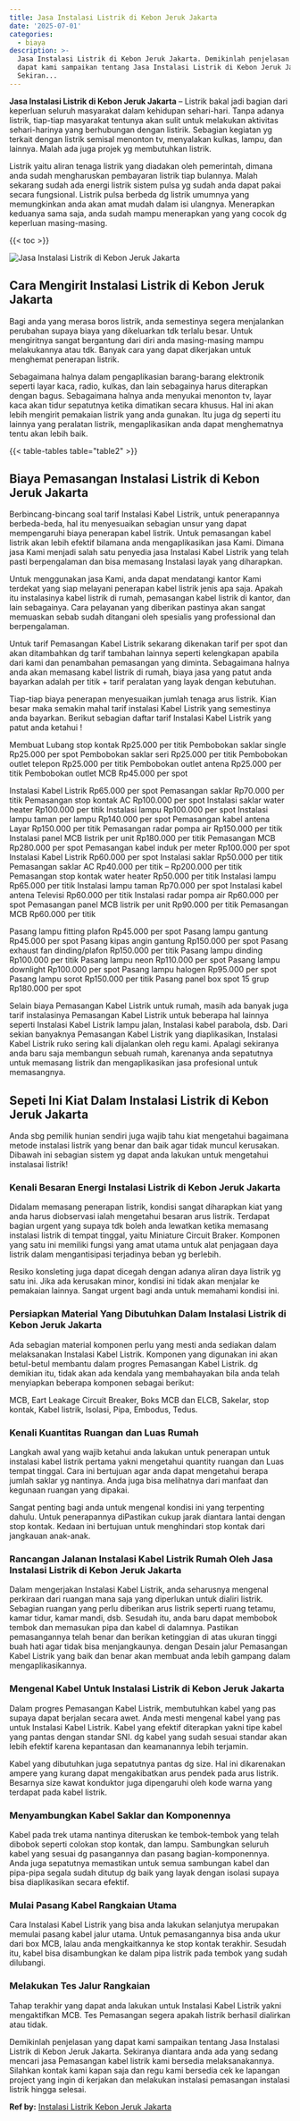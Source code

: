 ```yaml
---
title: Jasa Instalasi Listrik di Kebon Jeruk Jakarta
date: '2025-07-01'
categories:
  - biaya
description: >-
  Jasa Instalasi Listrik di Kebon Jeruk Jakarta. Demikinlah penjelasan yang
  dapat kami sampaikan tentang Jasa Instalasi Listrik di Kebon Jeruk Jakarta.
  Sekiran...
---
```


**Jasa Instalasi Listrik di Kebon Jeruk Jakarta** – Listrik bakal jadi bagian dari keperluan seluruh masyarakat dalam kehidupan sehari-hari. Tanpa adanya listrik, tiap-tiap masyarakat tentunya akan sulit untuk melakukan aktivitas sehari-harinya yang berhubungan dengan listirik. Sebagian kegiatan yg terkait dengan listrik semisal menonton tv, menyalakan kulkas, lampu, dan lainnya. Malah ada juga projek yg membutuhkan listrik.

Listrik yaitu aliran tenaga listrik yang diadakan oleh pemerintah, dimana anda sudah mengharuskan pembayaran listrik tiap bulannya. Malah sekarang sudah ada energi listrik sistem pulsa yg sudah anda dapat pakai secara fungsional. Listrik pulsa berbeda dg listrik umumnya yang memungkinkan anda akan amat mudah dalam isi ulangnya. Menerapkan keduanya sama saja, anda sudah mampu menerapkan yang yang cocok dg keperluan masing-masing.

{{< toc >}}

![Jasa Instalasi Listrik di Kebon Jeruk Jakarta](/images/instalasi-listrik-murah11.png)

## Cara Mengirit Instalasi Listrik di Kebon Jeruk Jakarta

Bagi anda yang merasa boros listrik, anda semestinya segera menjalankan perubahan supaya biaya yang dikeluarkan tdk terlalu besar. Untuk mengiritnya sangat bergantung dari diri anda masing-masing mampu melakukannya atau tdk. Banyak cara yang dapat dikerjakan untuk menghemat penerapan listrik.

Sebagaimana halnya dalam pengaplikasian barang-barang elektronik seperti layar kaca, radio, kulkas, dan lain sebagainya harus diterapkan dengan bagus. Sebagaimana halnya anda menyukai menonton tv, layar kaca akan tidur sepatutnya ketika dimatikan secara khusus. Hal ini akan lebih mengirit pemakaian listrik yang anda gunakan. Itu juga dg seperti itu lainnya yang peralatan listrik, mengaplikasikan anda dapat menghematnya tentu akan lebih baik.

{{< table-tables table="table2" >}}

## Biaya Pemasangan Instalasi Listrik di Kebon Jeruk Jakarta

Berbincang-bincang soal tarif Instalasi Kabel Listrik, untuk penerapannya berbeda-beda, hal itu menyesuaikan sebagian unsur yang dapat mempengaruhi biaya penerapan kabel listrik. Untuk pemasangan kabel listrik akan lebih efektif bilamana anda mengaplikasikan jasa Kami. Dimana jasa Kami menjadi salah satu penyedia jasa Instalasi Kabel Listrik yang telah pasti berpengalaman dan bisa memasang Instalasi layak yang diharapkan.

Untuk menggunakan jasa Kami, anda dapat mendatangi kantor Kami terdekat yang siap melayani penerapan kabel listrik jenis apa saja. Apakah itu instalasinya kabel listrik di rumah, pemasangan kabel listrik di kantor, dan lain sebagainya. Cara pelayanan yang diberikan pastinya akan sangat memuaskan sebab sudah ditangani oleh spesialis yang professional dan berpengalaman.

Untuk tarif Pemasangan Kabel Listrik sekarang dikenakan tarif per spot dan akan ditambahkan dg tarif tambahan lainnya seperti kelengkapan apabila dari kami dan penambahan pemasangan yang diminta. Sebagaimana halnya anda akan memasang kabel listrik di rumah, biaya jasa yang patut anda bayarkan adalah per titik + tarif peralatan yang layak dengan kebutuhan.

Tiap-tiap biaya penerapan menyesuaikan jumlah tenaga arus listrik. Kian besar maka semakin mahal tarif instalasi Kabel Listrik yang semestinya anda bayarkan. Berikut sebagian daftar tarif Instalasi Kabel Listrik yang patut anda ketahui !

Membuat Lubang stop kontak Rp25.000 per titik Pembobokan saklar single Rp25.000 per spot Pembobokan saklar seri Rp25.000 per titik Pembobokan outlet telepon Rp25.000 per titik Pembobokan outlet antena Rp25.000 per titik Pembobokan outlet MCB Rp45.000 per spot

Instalasi Kabel Listrik Rp65.000 per spot Pemasangan saklar Rp70.000 per titik Pemasangan stop kontak AC Rp100.000 per spot Instalasi saklar water heater Rp100.000 per titik Instalasi lampu Rp100.000 per spot Instalasi lampu taman per lampu Rp140.000 per spot Pemasangan kabel antena Layar Rp150.000 per titik Pemasangan radar pompa air Rp150.000 per titik Instalasi panel MCB listrik per unit Rp180.000 per titik Pemasangan MCB Rp280.000 per spot Pemasangan kabel induk per meter Rp100.000 per spot Instalasi Kabel Listrik Rp60.000 per spot Instalasi saklar Rp50.000 per titik Pemasangan saklar AC Rp40.000 per titik – Rp200.000 per titik Pemasangan stop kontak water heater Rp50.000 per titik Instalasi lampu Rp65.000 per titik Instalasi lampu taman Rp70.000 per spot Instalasi kabel antena Televisi Rp60.000 per titik Instalasi radar pompa air Rp60.000 per spot Pemasangan panel MCB listrik per unit Rp90.000 per titik Pemasangan MCB Rp60.000 per titik

Pasang lampu fitting plafon Rp45.000 per spot Pasang lampu gantung Rp45.000 per spot Pasang kipas angin gantung Rp150.000 per spot Pasang exhaust fan dinding/plafon Rp150.000 per titik Pasang lampu dinding Rp100.000 per titik Pasang lampu neon Rp110.000 per spot Pasang lampu downlight Rp100.000 per spot Pasang lampu halogen Rp95.000 per spot Pasang lampu sorot Rp150.000 per titik Pasang panel box spot 15 grup Rp180.000 per spot

Selain biaya Pemasangan Kabel Listrik untuk rumah, masih ada banyak juga tarif instalasinya Pemasangan Kabel Listrik untuk beberapa hal lainnya seperti Instalasi Kabel Listrik lampu jalan, Instalasi kabel parabola, dsb. Dari sekian banyaknya Pemasangan Kabel Listrik yang diaplikasikan, Instalasi Kabel Listrik ruko sering kali dijalankan oleh regu kami. Apalagi sekiranya anda baru saja membangun sebuah rumah, karenanya anda sepatutnya untuk memasang listrik dan mengaplikasikan jasa profesional untuk memasangnya.

## Sepeti Ini Kiat Dalam Instalasi Listrik di Kebon Jeruk Jakarta


Anda sbg pemilik hunian sendiri juga wajib tahu kiat mengetahui bagaimana metode instalasi listrik yang benar dan baik agar tidak muncul kerusakan. Dibawah ini sebagian sistem yg dapat anda lakukan untuk mengetahui instalasai listrik!

### Kenali Besaran Energi Instalasi Listrik di Kebon Jeruk Jakarta

Didalam memasang penerapan listrik, kondisi sangat diharapkan kiat yang anda harus diobservasi ialah mengetahui besaran arus listrik. Terdapat bagian urgent yang supaya tdk boleh anda lewatkan ketika memasang instalasi listrik di tempat tinggal, yaitu Miniature Circuit Braker. Komponen yang satu ini memiliki fungsi yang amat utama untuk alat penjagaan daya listrik dalam mengantisipasi terjadinya beban yg berlebih.

Resiko konsleting juga dapat dicegah dengan adanya aliran daya listrik yg satu ini. Jika ada kerusakan minor, kondisi ini tidak akan menjalar ke pemakaian lainnya. Sangat urgent bagi anda untuk memahami kondisi ini.

### Persiapkan Material Yang Dibutuhkan Dalam Instalasi Listrik di Kebon Jeruk Jakarta

Ada sebagian material komponen perlu yang mesti anda sediakan dalam melaksanakan Instalasi Kabel Listrik. Komponen yang digunakan ini akan betul-betul membantu dalam progres Pemasangan Kabel Listrik. dg demikian itu, tidak akan ada kendala yang membahayakan bila anda telah menyiapkan beberapa komponen sebagai berikut:

MCB, Eart Leakage Circuit Breaker, Boks MCB dan ELCB, Sakelar, stop kontak, Kabel listrik, Isolasi, Pipa, Embodus, Tedus.

### Kenali Kuantitas Ruangan dan Luas Rumah

Langkah awal yang wajib ketahui anda lakukan untuk penerapan untuk instalasi kabel listrik pertama yakni mengetahui quantity ruangan dan Luas tempat tinggal. Cara ini bertujuan agar anda dapat mengetahui berapa jumlah saklar yg nantinya. Anda juga bisa melihatnya dari manfaat dan kegunaan ruangan yang dipakai.

Sangat penting bagi anda untuk mengenal kondisi ini yang terpenting dahulu. Untuk penerapannya diPastikan cukup jarak diantara lantai dengan stop kontak. Kedaan ini bertujuan untuk menghindari stop kontak dari jangkauan anak-anak.

### Rancangan Jalanan Instalasi Kabel Listrik Rumah Oleh Jasa Instalasi Listrik di Kebon Jeruk Jakarta

Dalam mengerjakan Instalasi Kabel Listrik, anda seharusnya mengenal perkiraan dari ruangan mana saja yang diperlukan untuk dialiri listrik. Sebagian ruangan yang perlu diberikan arus listrik seperti ruang tetamu, kamar tidur, kamar mandi, dsb. Sesudah itu, anda baru dapat membobok tembok dan memasukan pipa dan kabel di dalamnya. Pastikan pemasangannya telah benar dan berikan ketinggian di atas ukuran tinggi buah hati agar tidak bisa menjangkaunya. dengan Desain jalur Pemasangan Kabel Listrik yang baik dan benar akan membuat anda lebih gampang dalam mengaplikasikannya.

### Mengenal Kabel Untuk Instalasi Listrik di Kebon Jeruk Jakarta

Dalam progres Pemasangan Kabel Listrik, membutuhkan kabel yang pas supaya dapat berjalan secara awet. Anda mesti mengenal kabel yang pas untuk Instalasi Kabel Listrik. Kabel yang efektif diterapkan yakni tipe kabel yang pantas dengan standar SNI. dg kabel yang sudah sesuai standar akan lebih efektif karena kepantasan dan keamanannya lebih terjamin.

Kabel yang dibutuhkan juga sepatutnya pantas dg size. Hal ini dikarenakan ampere yang kurang dapat mengakibatkan arus pendek pada arus listrik. Besarnya size kawat konduktor juga dipengaruhi oleh kode warna yang terdapat pada kabel listrik.

### Menyambungkan Kabel Saklar dan Komponennya

Kabel pada trek utama nantinya diteruskan ke tembok-tembok yang telah dibobok seperti colokan stop kontak, dan lampu. Sambungkan seluruh kabel yang sesuai dg pasangannya dan pasang bagian-komponennya. Anda juga sepatutnya memastikan untuk semua sambungan kabel dan pipa-pipa segala sudah ditutup dg baik yang layak dengan isolasi supaya bisa diaplikasikan secara efektif.

### Mulai Pasang Kabel Rangkaian Utama

Cara Instalasi Kabel Listrik yang bisa anda lakukan selanjutya merupakan memulai pasang kabel jalur utama. Untuk pemasangannya bisa anda ukur dari box MCB, lalau anda mengkaitkannya ke stop kontak terakhir. Sesudah itu, kabel bisa disambungkan ke dalam pipa listrik pada tembok yang sudah dilubangi.

### Melakukan Tes Jalur Rangkaian

Tahap terakhir yang dapat anda lakukan untuk Instalasi Kabel Listrik yakni mengaktifkan MCB. Tes Pemasangan segera apakah listrik berhasil dialirkan atau tidak.

Demikinlah penjelasan yang dapat kami sampaikan tentang Jasa Instalasi Listrik di Kebon Jeruk Jakarta. Sekiranya diantara anda ada yang sedang mencari jasa Pemasangan kabel listrik kami bersedia melaksanakannya. Silahkan kontak kami kapan saja dan regu kami bersedia cek ke lapangan project yang ingin di kerjakan dan melakukan instalasi pemasangan instalasi listrik hingga selesai.

**Ref by:** [Instalasi Listrik Kebon Jeruk Jakarta](https://id.wikipedia.org/wiki/Instalasi)
